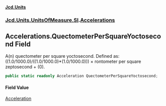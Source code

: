 #### [Jcd.Units](index.md 'index')
### [Jcd.Units.UnitsOfMeasure.SI](Jcd.Units.UnitsOfMeasure.SI.md 'Jcd.Units.UnitsOfMeasure.SI').[Accelerations](Accelerations.md 'Jcd.Units.UnitsOfMeasure.SI.Accelerations')

## Accelerations.QuectometerPerSquareYoctosecond Field

A(n) quectometer per square yoctosecond. Defined as: ((1.0/1000.0)/((1.0/1000.0)*(1.0/1000.0))) × rontometer per square zeptosecond + (0).

```csharp
public static readonly Acceleration QuectometerPerSquareYoctosecond;
```

#### Field Value
[Acceleration](Acceleration.md 'Jcd.Units.UnitTypes.Acceleration')